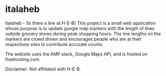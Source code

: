 # italaheb
italaheb - (Is there a line at H-E-B)
This project is a small web application whose purpose is to update google map markers with the length of lines outside grocery stores during peak shopping hours. The line lengths on the markers are crowd driven and encourages people who are at their respectives sites to contribute accurate counts.

The website uses the AMP stack, Google Maps API, and is hosted on freehosting.com. 

Disclaimer: Not affiliated with H-E-B.

